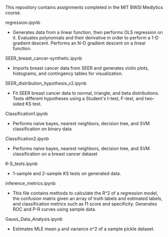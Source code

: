 This repository contains assignments completed in the MIT BWSI Medlytics course.

regression.ipynb
- Generates data from a linear function, then performs OLS regression on it. Evaluates polynomials and their derivative in order to perform a 1-D gradient descent. Performs an N-D gradient descent on a linear function.

SEER_breast_cancer-synthetic.ipynb
- Imports breast cancer data from SEER and generates violin plots, histograms, and contingency tables for visualization.
	
SEER_distribution_hypothesis_v2.ipynb
- Fit SEER breast cancer data to normal, triangle, and beta distributions. Tests different hypotheses using a Student's t-test, F-test, and two-sided KS test. 

Classification1.ipynb
- Performs naive bayes, nearest neighbors, decision tree, and SVM classification on binary data

Classification2.ipynb
- Performs naive bayes, nearest neighbors, decision tree, and SVM classification on a breast cancer dataset

K-S_tests.ipynb
- 1-sample and 2-sample KS tests on generated data.

inference_metrics.ipynb
- This file contains methods to calculate the R^2 of a regression model, the confusion matrix given an array of truth labels and estimated labels, and classification metrics such as f1 score and specificity. Generates ROC and P-R curves using sample data.

Gauss_Data_Analysis.ipynb
- Estimates MLE mean μ and variance σ^2 of a sample pickle dataset.




